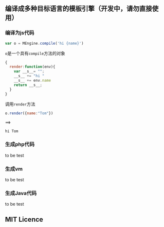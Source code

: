 ## 编译成多种目标语言的模板引擎（开发中，请勿直接使用）

### 编译为js代码

```javascript
var o = MEngine.compile('hi {name}')
```

`o`是一个具有`compile`方法的对象

```javascript
{
  render:function(env){
    var __s__= "";
    __s__ += "hi "
    __s__ += env.name
    return __s__;
  }
}
```
调用`render`方法

```javascript
o.render({name:"Tom"})
```

==>

```
hi Tom
```


### 生成php代码

to be test

### 生成vm

to be test

### 生成Java代码

to be test

## MIT Licence

